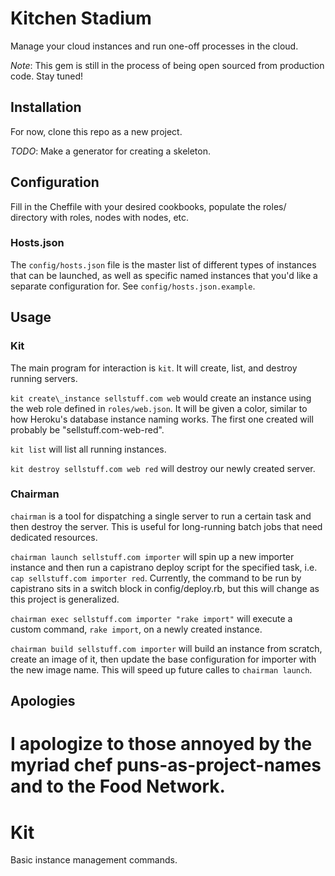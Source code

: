 # Kitchen Stadium

Manage your cloud instances and run one-off processes in the cloud.

*Note*: This gem is still in the process of being open sourced from production code. Stay tuned!

## Installation

For now, clone this repo as a new project.

*TODO*: Make a generator for creating a skeleton.

## Configuration

Fill in the Cheffile with your desired cookbooks, populate the roles/ directory with roles, nodes with nodes, etc.

### Hosts.json

The `config/hosts.json` file is the master list of different types of instances that can be launched, as well as specific named instances that you'd like a separate configuration for. See `config/hosts.json.example`.

## Usage

### Kit

The main program for interaction is `kit`. It will create, list, and destroy running servers. 

`kit create\_instance sellstuff.com web` would create an instance using the web role defined in `roles/web.json`. It will be given a color, similar to how Heroku's database instance naming works. The first one created will probably be "sellstuff.com-web-red".

`kit list` will list all running instances.

`kit destroy sellstuff.com web red` will destroy our newly created server.

### Chairman

`chairman` is a tool for dispatching a single server to run a certain task and then destroy the server. This is useful for long-running batch jobs that need dedicated resources.

`chairman launch sellstuff.com importer` will spin up a new importer instance and then run a capistrano deploy script for the specified task, i.e. `cap sellstuff.com importer red`. Currently, the command to be run by capistrano sits in a switch block in config/deploy.rb, but this will change as this project is generalized.

`chairman exec sellstuff.com importer "rake import"` will execute a custom command, `rake import`, on a newly created instance.

`chairman build sellstuff.com importer` will build an instance from scratch, create an image of it, then update the base configuration for importer with the new image name. This will speed up future calles to `chairman launch`.

## Apologies

I apologize to those annoyed by the myriad chef puns-as-project-names and to the Food Network.
=======
# Kit

Basic instance management commands.
